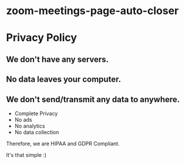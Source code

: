 # zoom-meetings-page-auto-closer

# Privacy Policy

## __We don't have any servers.__
## __No data leaves your computer.__
## __We don't send/transmit any data to anywhere.__

- Complete Privacy
- No ads
- No analytics
- No data collection

Therefore, we are HIPAA and GDPR Compliant.

It's that simple :)
